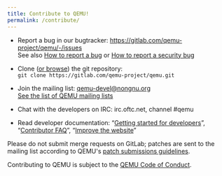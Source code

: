 ```yaml
---
title: Contribute to QEMU!
permalink: /contribute/
---
```


* Report a bug in our bugtracker:
  <https://gitlab.com/qemu-project/qemu/-/issues><br/>
  See also [How to report a bug](report-a-bug/) or [How to report a security bug](security-process/)

* Clone ([or browse](https://gitlab.com/qemu-project/qemu)) the git repository: <br>`git clone https://gitlab.com/qemu-project/qemu.git`

* Join the mailing list: [qemu-devel@nongnu.org](https://lists.nongnu.org/mailman/listinfo/qemu-devel)<br>[See the list of QEMU mailing lists](https://wiki.qemu.org/MailingLists)

* Chat with the developers on IRC: irc.oftc.net, channel #qemu

* Read developer documentation: &ldquo;[Getting started for developers](https://wiki.qemu.org/Documentation/GettingStartedDevelopers)&rdquo;,
  &ldquo;[Contributor FAQ](https://wiki.qemu.org/Contribute/FAQ)&rdquo;,
  &ldquo;[Improve the website](https://www.qemu.org/2017/02/04/the-new-qemu-website-is-up/)&rdquo;

Please do not submit merge requests on GitLab; patches are sent to the mailing list according to QEMU's [patch submissions guidelines](https://wiki.qemu.org/Contribute/SubmitAPatch).

Contributing to QEMU is subject to the [QEMU Code of Conduct](https://qemu.org/docs/master/devel/code-of-conduct.html).
